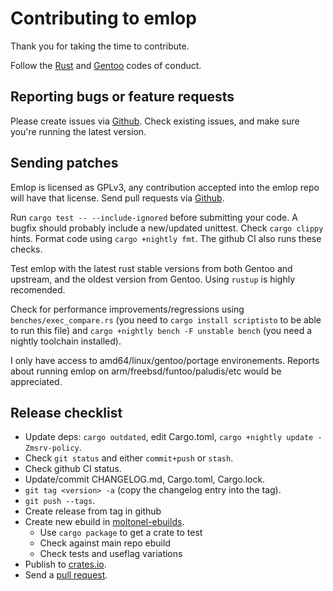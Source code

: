 # Contributing to emlop

Thank you for taking the time to contribute.

Follow the [Rust](https://www.rust-lang.org/en-US/conduct.html) and
[Gentoo](https://wiki.gentoo.org/wiki/Project:Council/Code_of_conduct) codes of conduct.

## Reporting bugs or feature requests

Please create issues via [Github](https://github.com/vincentdephily/emlop/issues). Check existing
issues, and make sure you're running the latest version.

## Sending patches

Emlop is licensed as GPLv3, any contribution accepted into the emlop repo will have that license.
Send pull requests via [Github](https://github.com/vincentdephily/emlop).

Run `cargo test -- --include-ignored` before submitting your code. A bugfix should probably
include a new/updated unittest. Check `cargo clippy` hints. Format code using `cargo +nightly fmt`. The
github CI also runs these checks.

Test emlop with the latest rust stable versions from both Gentoo and upstream, and the oldest
version from Gentoo. Using `rustup` is highly recomended.

Check for performance improvements/regressions using `benches/exec_compare.rs` (you need to
`cargo install scriptisto` to be able to run this file) and `cargo +nightly bench -F unstable bench`
(you need a nightly toolchain installed).

I only have access to amd64/linux/gentoo/portage environements. Reports about running emlop on
arm/freebsd/funtoo/paludis/etc would be appreciated.

## Release checklist

* Update deps: `cargo outdated`, edit Cargo.toml, `cargo +nightly update -Zmsrv-policy`.
* Check `git status` and either `commit+push` or `stash`.
* Check github CI status.
* Update/commit CHANGELOG.md, Cargo.toml, Cargo.lock.
* `git tag <version> -a` (copy the changelog entry into the tag).
* `git push --tags`.
* Create release from tag in github
* Create new ebuild in [moltonel-ebuilds](https://github.com/vincentdephily/moltonel-ebuilds).
  - Use `cargo package` to get a crate to test
  - Check against main repo ebuild
  - Check tests and useflag variations
* Publish to [crates.io](https://crates.io/).
* Send a [pull request](https://github.com/gentoo/gentoo/pulls).
